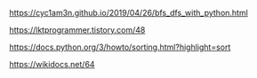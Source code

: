 https://cyc1am3n.github.io/2019/04/26/bfs_dfs_with_python.html

https://lktprogrammer.tistory.com/48

https://docs.python.org/3/howto/sorting.html?highlight=sort

https://wikidocs.net/64
